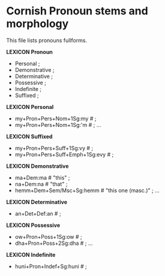# Cornish Pronoun stems and morphology

This file lists pronouns fullforms.

**LEXICON Pronoun** 
 * Personal ;
 * Demonstrative ;
 * Determinative ;
 * Possessive ;
 * Indefinite ;
 * Suffixed ;

**LEXICON Personal** 
 * my+Pron+Pers+Nom+1Sg:my # ;
 * my+Pron+Pers+Nom+1Sg:'m # ;
...

**LEXICON Suffixed** 
 * my+Pron+Pers+Suff+1Sg:vy # ;
 * my+Pron+Pers+Suff+Emph+1Sg:evy # ;


**LEXICON Demonstrative** 
 * ma+Dem:ma # "this" ;
 * na+Dem:na # "that" ;
 * hemm+Dem+Sem/Msc+Sg:hemm # "this one (masc.)" ;
...


**LEXICON Determinative** 
 * an+Det+Def:an # ;

**LEXICON Possessive** 
 * ow+Pron+Poss+1Sg:ow # ;
 * dha+Pron+Poss+2Sg:dha # ;
...

**LEXICON Indefinite** 
 * huni+Pron+Indef+Sg:huni # ;
